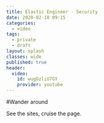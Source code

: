 ```yaml
---
title: Elastic Engineer - Security
date: 2020-02-18 09:15
categories:
  - video
tags:
  - private
  - draft
layout: splash
classes: wide
published: true
header:
  video:
    id: wugDzliU7GY
    provider: youtube
---
```


#Wander around

See the sites, cruise the page. 

